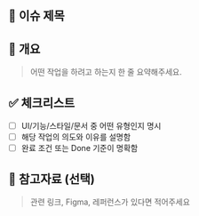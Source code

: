 ## 📌 이슈 제목

<!-- 예시: [PF] 프로젝트 카드 애니메이션 추가 -->

## 📄 개요

> 어떤 작업을 하려고 하는지 한 줄 요약해주세요.

## ✅ 체크리스트

- [ ] UI/기능/스타일/문서 중 어떤 유형인지 명시
- [ ] 해당 작업의 의도와 이유를 설명함
- [ ] 완료 조건 또는 Done 기준이 명확함

## 📎 참고자료 (선택)

> 관련 링크, Figma, 레퍼런스가 있다면 적어주세요
